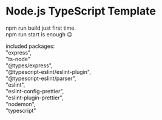 # Node.js TypeScript Template

npm run build just first time.  
npm run start is enough 😉

included packages:  
 "express",  
 "ts-node"  
 "@types/express",  
 "@typescript-eslint/eslint-plugin",  
 "@typescript-eslint/parser",  
 "eslint",  
 "eslint-config-prettier",  
 "eslint-plugin-prettier",  
 "nodemon",  
 "typescript"
